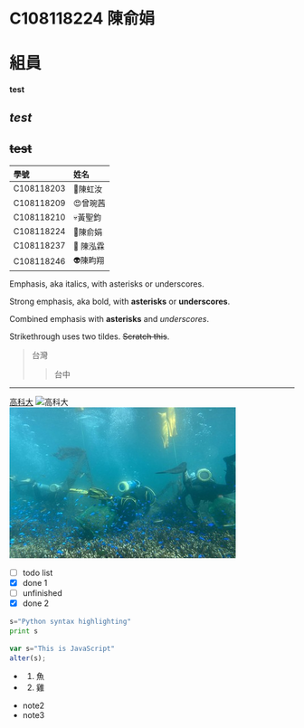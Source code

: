 # C108118224 陳俞娟
# 組員
#### **test**
## *test*
## ~~test~~

| 學號 | 姓名  |
|:-------------|:----------------|
|  C108118203 |  :ghost:陳虹汝|
|  C108118209 |  :heart_eyes:曾琬茜|
|  C108118210 |  :skull:黃聖鈞|
|  C108118224 |  :100:陳俞娟|
|  C108118237 |  :hear_no_evil: 陳泓霖|
|  C108118246 |  :alien:陳畇翔|

Emphasis, aka italics, with asterisks or underscores.

Strong emphasis, aka bold, with **asterisks** or **underscores**.

Combined emphasis with **asterisks** and *underscores*.

Strikethrough uses two tildes. ~~Scratch this~~.
>台灣
>>台中

************************
[高科大](https://www.nkust.edu.tw/index.php)
![高科大](https://www.nkust.edu.tw/var/file/0/1000/img/513/182513897.png)
![海底風光](mczh-tw400x400_small49362_395013297813.jpg "海底風光")

- [ ] todo list
- [x] done 1
- [ ] unfinished
- [x] done 2
``` python
s="Python syntax highlighting"
print s 
``` 
```javascript code
var s="This is JavaScript"
alter(s);
```
 + 1. 魚
 + 2. 雞
 
*  note2
*  note3

